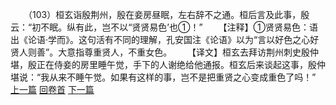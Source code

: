 　　（103）桓玄诣殷荆州，殷在妾房昼眠，左右辞不之通。桓后言及此事，殷云：“初不眠。纵有此，岂不以“贤贤易色’也①！”
　　【注释】①贤贤易色：语出《论语·学而》。这句活有不同的理解，孔安国注《论语》以为“言以好色之心好贤人则善”。大意指尊重贤人，不重女色。
　　【译文】桓玄去拜访荆州刺史殷仲堪，殷正在侍妾的房里睡午觉，手下的人谢绝给他通报。桓玄后来谈起这事，殷仲堪说：“我从来不睡午觉。如果有这样的事，岂不是把重贤之心变成重色了吗！”
<br>[上一篇](02_102) [回卷首](02_000) [下一篇](02_104)
